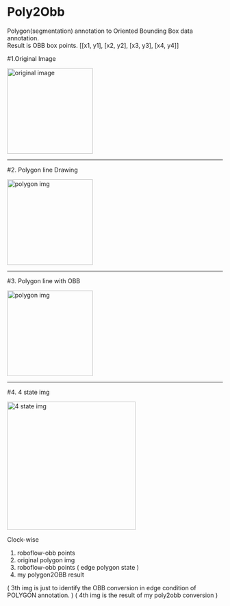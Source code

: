 # Poly2Obb
Polygon(segmentation) annotation to Oriented Bounding Box data annotation.  
Result is OBB box points. [[x1, y1], [x2, y2], [x3, y3], [x4, y4]]


#1.Original Image

<img src = "https://postfiles.pstatic.net/MjAyMjA1MjdfMTQ3/MDAxNjUzNjE0NjA5MjMw.YInVTv168jQbGIy5oE4DpRZJVcTi806DsM8T108rbZAg.AoSHWTYNkfsezOESjEdTUDFv2q6vaUA0fAov59dlyQwg.PNG.jjunsss/image.png?type=w773" width = "200" height = "200" alt = "original image">

---
#2. Polygon line Drawing

<img src = "https://postfiles.pstatic.net/MjAyMjA1MjdfNDUg/MDAxNjUzNjE0NzE3NjQy.DKaF5bVfLqaKVMcXK7WrrjRMEYCsW3Qv3pdNJm3deXIg.c-IlBXRIbpCnwn8k6i7BSvWK4bn59EiB3fucphSkRZAg.PNG.jjunsss/image.png?type=w773" width = "200" height = "200" alt  = "polygon img">

---
#3. Polygon line with OBB

<img src = "https://postfiles.pstatic.net/MjAyMjA1MjdfMjk0/MDAxNjUzNjE1Mjk0Mjk3.D35rvkrOTnsk3J6EN5WZSP6qk3YqUV_UeoGg87724LYg.snJN6_xucu7mnncnVJsyX-KHQT7s6eP79o1KEtO5rd4g.PNG.jjunsss/SE-7440904a-7ee0-4467-8477-d5136347a753.png?type=w773" width = "200" height = "200" alt  = "polygon img">

---
#4. 4 state img

<img src = "https://postfiles.pstatic.net/MjAyMjA1MjdfNzgg/MDAxNjUzNjE1NDg3MDE4.6RbOM00D8fHEezwpWr-SF3kXKsrKRWaXaCofESN2Dcwg.Suw7QFzhfcCIaFlMeqZQ8VQV2f00DtUGaLeOxCrKneEg.PNG.jjunsss/image.png?type=w773" width = "300" height = "300" alt  = "4 state img">

Clock-wise
1. roboflow-obb points
2. original polygon img
3. roboflow-obb points ( edge polygon state )
4. my polygon2OBB result

( 3th img is just to identify the OBB conversion in edge condition of POLYGON annotation. )
( 4th img is the result of my poly2obb conversion )
